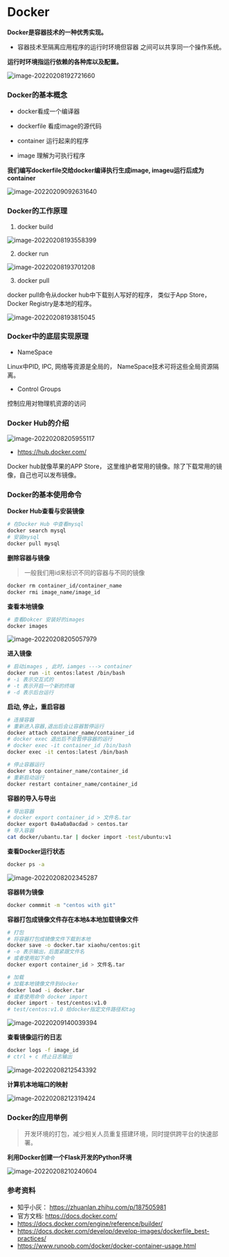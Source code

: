 # Docker

**Docker是容器技术的一种优秀实现。**

- 容器技术至隔离应用程序的运行时环境但容器 之间可以共享同一个操作系统。

**运行时环境指运行依赖的各种库以及配置。**

![image-20220208192721660](./img/image-20220208192721660.png)



### Docker的基本概念

- docker看成一个编译器

- dockerfile 看成image的源代码
- container 运行起来的程序
- image 理解为可执行程序

**我们编写dockerfile交给docker编译执行生成image, imageu运行后成为container**

![image-20220209092631640](./img/image-20220209092631640.png)

### Docker的工作原理

1. docker build

![image-20220208193558399](./img/image-20220208193558399.png)

2. docker run

![image-20220208193701208](./img/image-20220208193701208.png)

3. docker pull

docker pull命令从docker hub中下载别人写好的程序， 类似于App Store， Docker Registry是本地的程序。

![image-20220208193815045](./img/image-20220208193815045.png)

### Docker中的底层实现原理

- NameSpace

Linux中PID, IPC, 网络等资源是全局的， NameSpace技术可将这些全局资源隔离。

- Control Groups

控制应用对物理机资源的访问

### **Docker Hub的介绍**

![image-20220208205955117](./img/image-20220208205955117.png)

- https://hub.docker.com/

Docker hub就像苹果的APP Store， 这里维护者常用的镜像。除了下载常用的镜像，自己也可以发布镜像。

### Docker的基本使用命令

**Docker Hub查看与安装镜像**

```sh
# 在Docker Hub 中查看mysql
docker search mysql
# 安装mysql
docker pull mysql
```

**删除容器与镜像**

>  一般我们用id来标识不同的容器与不同的镜像

```sh
docker rm container_id/container_name
docker rmi image_name/image_id 
```

**查看本地镜像**

```sh
# 查看Dokcer 安装好的images
docker images
```

![image-20220208205057979](./img/image-20220208205057979.png)

**进入镜像**

```sh
# 启动images , 此时，iamges ---> container
docker run -it centos:latest /bin/bash
# -i 表示交互式的
# -t 表示开启一个新的终端
# -d 表示后台运行
```

**启动, 停止，重启容器**

```sh
# 连接容器
# 重新进入容器,退出后会让容器暂停运行
docker attach container_name/container_id
# docker exec 退出后不会暂停容器的运行
# docker exec -it container_id /bin/bash
docker exec -it centos:latest /bin/bash

# 停止容器运行
docker stop container_name/container_id
# 重新启动运行
docker restart container_name/container_id
```

**容器的导入与导出**

```sh
# 导出容器
# docker export container_id > 文件名.tar
docker export 0a4a0a0acdad > centos.tar
# 导入容器
cat docker/ubantu.tar | docker import -test/ubuntu:v1
```



**查看Docker运行状态**

```sh
docker ps -a
```

![image-20220208202345287](./img/image-20220208202345287.png)

**容器转为镜像**

```sh
docker commmit -m "centos with git"
```

**容器打包成镜像文件存在本地&本地加载镜像文件**

```sh
# 打包
# 将容器打包成镜像文件下载到本地
docker save -o docker.tar xiaohu/centos:git
# -o 表示输出，后面紧跟文件名
# 或者使用如下命令 
docker export container_id > 文件名.tar

# 加载
# 加载本地镜像文件到docker
docker load -i docker.tar
# 或者使用命令 docker import
docker import - test/centos:v1.0
# test/centos:v1.0 给docker指定文件路径和tag
```

![image-20220209140039394](./img/image-20220209140039394.png)

**查看镜像运行的日志**

```sh
docker logs -f image_id
# ctrl + c 终止日志输出
```

![image-20220208212543392](./img/image-20220208212543392.png)

**计算机本地端口的映射**

![image-20220208212319424](./img/image-20220208212319424.png)

### Docker的应用举例

> 开发环境的打包，减少相关人员重复搭建环境，同时提供跨平台的快速部署。

**利用Docker创建一个Flask开发的Python环境**

![image-20220208210240604](./img/image-20220208210240604.png)

### 参考资料

- 知乎小灰： https://zhuanlan.zhihu.com/p/187505981
- 官方文档:  https://docs.docker.com/
- https://docs.docker.com/engine/reference/builder/
- https://docs.docker.com/develop/develop-images/dockerfile_best-practices/
- https://www.runoob.com/docker/docker-container-usage.html